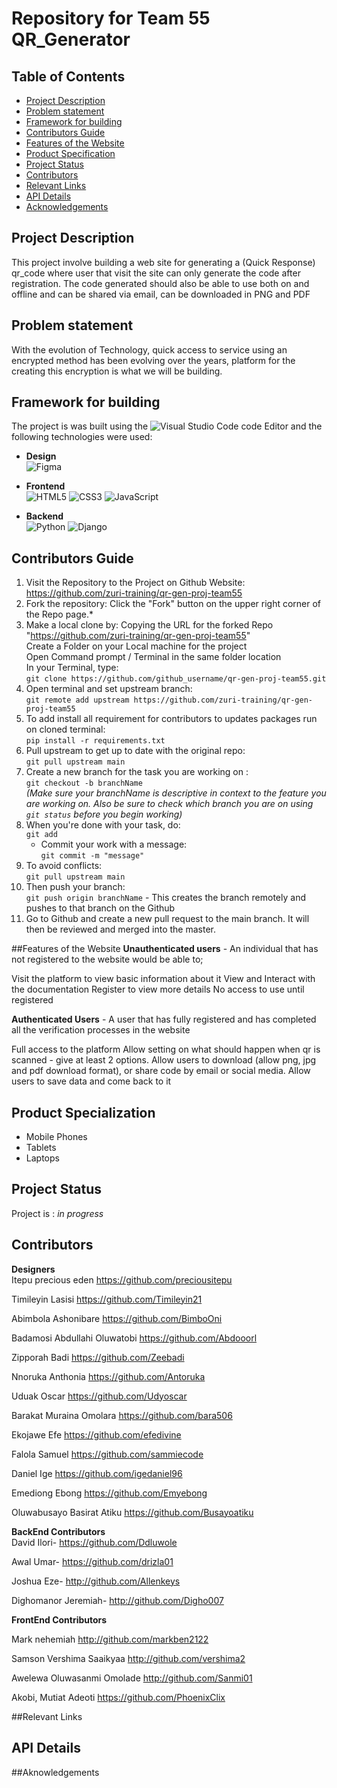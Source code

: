 # Repository for Team 55 QR_Generator


## Table of Contents

* [Project Description](#project-description)
* [Problem statement](#problem-statement)
* [Framework for building](#framework-for-building)
* [Contributors Guide](#contributors-guide)
* [Features of the Website](#features-of-the-website)
* [Product Specification](#product-specialization)
* [Project Status](#project-status)
* [Contributors](#contributors)
* [Relevant Links](#relevant-links)
* [API Details](#api-details)
* [Acknowledgements](#acknowledgements)

## Project Description

This project involve building a web site for generating a (Quick Response) qr_code where user that visit the site can only generate the code after registration. The code generated should also be able to use both on and offline and can be shared via email, can be downloaded in PNG and PDF

## Problem statement
With the evolution of Technology, quick access to service using an encrypted method has been evolving over the years, platform for the creating this encryption is what we will be building.


## Framework for building
The project is was built using the ![Visual Studio Code](https://img.shields.io/badge/Visual%20Studio%20Code-0078d7.svg?style=for-the-badge&logo=visual-studio-code&logoColor=white) code Editor and the following technologies were used: <br/>
* __Design__<br/>
        ![Figma](https://img.shields.io/badge/figma-%23F24E1E.svg?style=for-the-badge&logo=figma&logoColor=white)
* __Frontend__<br/>
      ![HTML5](https://img.shields.io/badge/html5-%23E34F26.svg?style=for-the-badge&logo=html5&logoColor=white)
      ![CSS3](https://img.shields.io/badge/css3-%231572B6.svg?style=for-the-badge&logo=css3&logoColor=white)
      ![JavaScript](https://img.shields.io/badge/javascript-%23323330.svg?style=for-the-badge&logo=javascript&logoColor=%23F7DF1E)

* __Backend__<br/>
        ![Python](https://img.shields.io/badge/python-3670A0?style=for-the-badge&logo=python&logoColor=ffdd54)
        ![Django](https://img.shields.io/badge/django-%23092E20.svg?style=for-the-badge&logo=django&logoColor=white)

 
## Contributors Guide

1. Visit the Repository to the Project on Github Website: https://github.com/zuri-training/qr-gen-proj-team55
2. Fork the repository: Click the "Fork" button on the upper right corner of the Repo page.*
3. Make a local clone by: 
     Copying the URL for the forked Repo "https://github.com/zuri-training/qr-gen-proj-team55" <br/>
     Create a Folder on your Local machine for the project <br/>
     Open Command prompt / Terminal in the same folder location <br/>
     In your Terminal, type: <br/>
        `git clone https://github.com/github_username/qr-gen-proj-team55.git`
4. Open terminal and set upstream branch: <br/>
    `git remote add upstream https://github.com/zuri-training/qr-gen-proj-team55`
5. To add install all requirement for contributors to updates packages run on cloned terminal:<br/>
    `pip install -r requirements.txt` 
6. Pull upstream to get up to date with the original repo:<br/>
    `git pull upstream main`
7. Create a new branch for the task you are working on :<br/>
    `git checkout -b branchName`<br/>
    *(Make sure your branchName is descriptive in context to the feature you are working on. Also be sure to check which branch you are on using `git status` before you begin working)*
8. When you're done with your task, do:<br/>
    `git add`<br/>
   - Commit your work with a message:<br/>
   `git commit -m "message"`
9. To avoid conflicts:<br/>
    `git pull upstream main`
10. Then push your branch:<br/>
    `git push origin branchName` - This creates the branch remotely and pushes to that branch on the Github
11. Go to Github and create a new pull request to the main branch. It will then be reviewed and merged into the master.

##Features of the Website
__Unauthenticated users__ - An individual that has not registered to the website would be able to;

Visit the platform to view basic information about it
View and Interact with the documentation
Register to view more details
No access to use until registered

__Authenticated Users__ - A user that has fully registered and has completed all the verification processes in the website

Full access to the platform
Allow setting on what should happen when qr is scanned - give at least 2 options.
Allow users to download (allow png, jpg and pdf download format), or share code by email or social media.
Allow users to save data and come back to it

## Product Specialization
* Mobile Phones
* Tablets
* Laptops

## Project Status
Project is : *in progress*

## Contributors

__Designers__ <br/>
Itepu precious eden
https://github.com/preciousitepu

Timileyin Lasisi
https://github.com/Timileyin21 

Abimbola Ashonibare
https://github.com/BimboOni

Badamosi Abdullahi Oluwatobi
https://github.com/Abdooorl

Zipporah Badi
https://github.com/Zeebadi

Nnoruka Anthonia
https://github.com/Antoruka

Uduak Oscar
https://github.com/Udyoscar

Barakat Muraina Omolara 
https://github.com/bara506

Ekojawe Efe
https://github.com/efedivine

Falola Samuel
https://github.com/sammiecode

Daniel Ige
https://github.com/igedaniel96

Emediong Ebong 
https://github.com/Emyebong

Oluwabusayo Basirat Atiku
https://github.com/Busayoatiku

__BackEnd Contributors__ <br/>
David Ilori-
https://github.com/Ddluwole

Awal Umar-
https://github.com/drizla01

Joshua Eze-
http://github.com/Allenkeys

Dighomanor Jeremiah-
http://github.com/Digho007


__FrontEnd Contributors__ <br/>

Mark nehemiah
http://github.com/markben2122

Samson Vershima Saaikyaa
http://github.com/vershima2

Awelewa Oluwasanmi Omolade
http://github.com/Sanmi01

Akobi, Mutiat Adeoti
https://github.com/PhoenixClix

##Relevant Links

## API Details

##Aknowledgements

